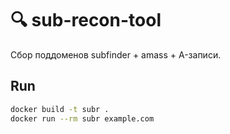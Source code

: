 # 🔍 sub-recon-tool  
Сбор поддоменов subfinder + amass + A-записи.

## Run
```bash
docker build -t subr .
docker run --rm subr example.com